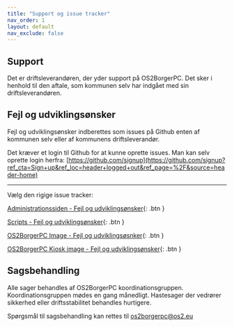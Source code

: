 ```yaml
---
title: "Support og issue tracker"
nav_order: 1
layout: default
nav_exclude: false
---
```


## Support

Det er driftsleverandøren, der yder support på OS2BorgerPC. Det sker i henhold til den aftale, som kommunen selv har indgået med sin driftsleverandøren.

## Fejl og udviklingsønsker

Fejl og udviklingsønsker indberettes som issues på Github enten af kommunen selv eller af kommunens driftsleverandør.

Det kræver et login til Github for at kunne oprette issues. Man kan selv oprette login herfra: [https://github.com/signup](https://github.com/signup?ref_cta=Sign+up&ref_loc=header+logged+out&ref_page=%2F&source=header-home)

---

Vælg den rigige issue tracker:

[Administrationssiden - Fejl og udviklingsønsker](https://github.com/OS2borgerPC/os2borgerpc-admin-site/issues){: .btn }

[Scripts - Fejl og udviklingsønsker](https://github.com/OS2borgerPC/os2borgerpc-core-scripts/issues){: .btn }

[OS2BorgerPC Image - Fejl og udviklingsøsnker](https://github.com/OS2borgerPC/os2borgerpc-image/issues){: .btn }

[OS2BorgerPC Kiosk image - Fejl og udviklingsønsker](https://github.com/OS2borgerPC/os2borgerpc-kiosk-image){: .btn }

## Sagsbehandling
Alle sager behandles af OS2BorgerPC koordinationsgruppen. Koordinationsgruppen mødes en gang månedligt.
Hastesager der vedrører sikkerhed eller driftsstabilitet behandles hurtigere.

Spørgsmål til sagsbehandling kan rettes til [os2borgerpc@os2.eu](mailto:os2borgerpc@os2.eu)













